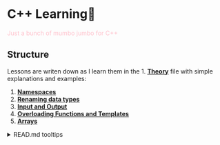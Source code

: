 # C++ Learning🩷

<span style="color:pink">Just a bunch of mumbo jumbo for C++</span>

## Structure
Lessons are writen down as I learn them in the 1. [**Theory**](./Theory.cpp) file with simple explanations and examples:

1. [**Namespaces**](./Theory.cpp#L10)
2. [**Renaming data types**](./Theory.cpp#L40)
3. [**Input and Output**](./Theory.cpp#L58)
4. [**Overloading Functions and Templates**](./Theory.cpp#L91)
5. [**Arrays**](./Theory.cpp#L142) 

<details>
  <summary>READ.md tooltips</summary>
  
  - `#L42` appended at the end of address for line jump
  - `![Alt text]` or `![Logo]` for images
  - `<pre></pre>` for multiline code
    
</details>
